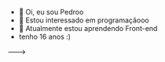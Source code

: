 - 👋 Oi, eu sou Pedroo
- 👀 Estou interessado em programaçãooo
- 🌱 Atualmente estou aprendendo Front-end
- tenho 16 anos :)

--->
